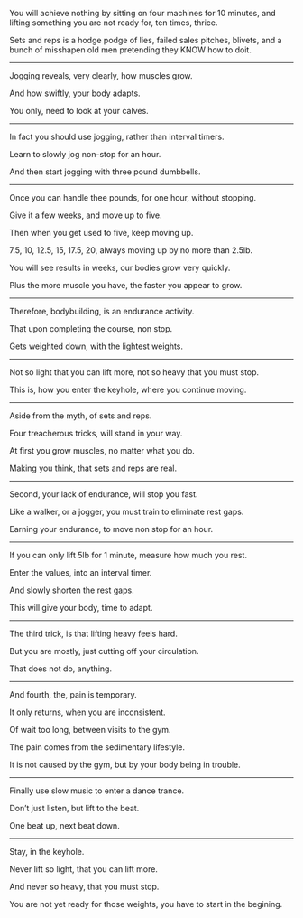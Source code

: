 You will achieve nothing by sitting on four machines for 10 minutes,
and lifting something you are not ready for, ten times, thrice.

Sets and reps is a hodge podge of lies, failed sales pitches, blivets,
and a bunch of misshapen old men pretending they KNOW how to doit.

---

Jogging reveals, very clearly,
how muscles grow.

And how swiftly,
your body adapts.

You only,
need to look at your calves.

---

In fact you should use jogging,
rather than interval timers.

Learn to slowly jog
non-stop for an hour.

And then start jogging
with three pound dumbbells.

---

Once you can handle thee pounds,
for one hour, without stopping.

Give it a few weeks,
and move up to five.

Then when you get used to five,
keep moving up.

7.5, 10, 12.5, 15, 17.5, 20,
always moving up by no more than 2.5lb.

You will see results in weeks,
our bodies grow very quickly.

Plus the more muscle you have,
the faster you appear to grow.

---

Therefore, bodybuilding,
is an endurance activity.

That upon
completing the course, non stop.

Gets weighted down,
with the lightest weights.

---

Not so light that you can lift more,
not so heavy that you must stop.

This is, how you enter the keyhole,
where you continue moving.

---

Aside from the myth,
of sets and reps.

Four treacherous tricks,
will stand in your way.

At first you grow muscles,
no matter what you do.

Making you think,
that sets and reps are real.

---

Second, your lack of endurance,
will stop you fast.

Like a walker, or a jogger,
you must train to eliminate rest gaps.

Earning your endurance,
to move non stop for an hour.

---

If you can only lift 5lb for 1 minute,
measure how much you rest.

Enter the values,
into an interval timer.

And slowly shorten
the rest gaps.

This will give your body,
time to adapt.

---

The third trick,
is that lifting heavy feels hard.

But you are mostly,
just cutting off your circulation.

That does not do,
anything.

---

And fourth, the,
pain is temporary.

It only returns,
when you are inconsistent.

Of wait too long,
between visits to the gym.

The pain comes from
the sedimentary lifestyle.

It is not caused by the gym,
but by your body being in trouble.

---

Finally use slow music
to enter a dance trance.

Don’t just listen,
but lift to the beat.

One beat up,
next beat down.

---

Stay,
in the keyhole.

Never lift so light,
that you can lift more.

And never so heavy,
that you must stop.

You are not yet ready for those weights,
you have to start in the begining.
